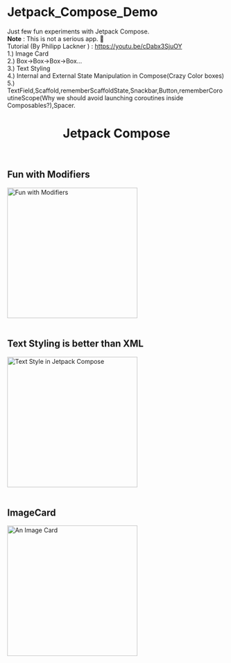 # Jetpack_Compose_Demo
Just few fun experiments with Jetpack Compose.<br>
<b>Note</b> : This is not a serious app. 🙂<br>
Tutorial (By Philipp Lackner ) : https://youtu.be/cDabx3SjuOY<br>
1.) Image Card<br>
2.) Box->Box->Box->Box...<br>
3.) Text Styling<br>
4.) Internal and External State Manipulation in Compose(Crazy Color boxes)<br>
5.) TextField,Scaffold,rememberScaffoldState,Snackbar,Button,rememberCoroutineScope(Why we should avoid launching coroutines inside Composables?),Spacer.<br> 

<div align="center">
<h1>Jetpack Compose</h1>
</div>

<br>

## Fun with Modifiers
<img width="300px" height=auto src="https://user-images.githubusercontent.com/80385154/153731822-4d513861-5d16-4433-9c25-67c6fa7b3e59.jpeg" alt="Fun with Modifiers" />
<br><br>

## Text Styling is better than XML
<img width="300px" height=auto src="https://user-images.githubusercontent.com/80385154/153731801-a6769a53-7f64-4a42-9368-2788b66e41c3.jpeg" alt="Text Style in Jetpack Compose" />
<br><br>

## ImageCard
<img width="300px" height=auto src="https://user-images.githubusercontent.com/80385154/153731844-1f303aa0-64f5-4d7b-962b-9b5327e4e61b.jpeg" alt="An Image Card" />
<br><br>
